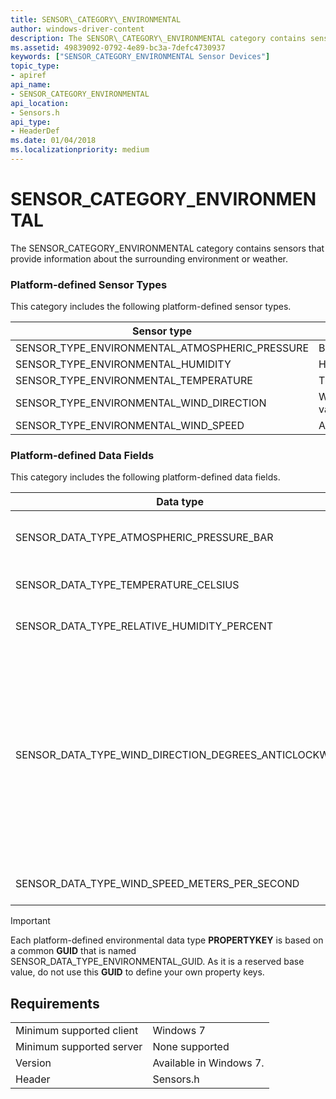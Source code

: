 ```yaml
---
title: SENSOR\_CATEGORY\_ENVIRONMENTAL
author: windows-driver-content
description: The SENSOR\_CATEGORY\_ENVIRONMENTAL category contains sensors that provide information about the surrounding environment or weather.
ms.assetid: 49839092-0792-4e89-bc3a-7defc4730937
keywords: ["SENSOR_CATEGORY_ENVIRONMENTAL Sensor Devices"]
topic_type:
- apiref
api_name:
- SENSOR_CATEGORY_ENVIRONMENTAL
api_location:
- Sensors.h
api_type:
- HeaderDef
ms.date: 01/04/2018
ms.localizationpriority: medium
---
```


# SENSOR\_CATEGORY\_ENVIRONMENTAL


The SENSOR\_CATEGORY\_ENVIRONMENTAL category contains sensors that provide information about the surrounding environment or weather.

### Platform-defined Sensor Types

This category includes the following platform-defined sensor types.

|Sensor type|Meaning|
|--|--|
|SENSOR_TYPE_ENVIRONMENTAL_ATMOSPHERIC_PRESSURE|Barometers.|
|SENSOR_TYPE_ENVIRONMENTAL_HUMIDITY|Hygrometers.|
|SENSOR_TYPE_ENVIRONMENTAL_TEMPERATURE|Thermometers.|
|SENSOR_TYPE_ENVIRONMENTAL_WIND_DIRECTION|Weather vanes.|
|SENSOR_TYPE_ENVIRONMENTAL_WIND_SPEED|Anemometers.|

 

### Platform-defined Data Fields

This category includes the following platform-defined data fields.

|Data type|Type|Meaning|
|--|--|--|
|SENSOR_DATA_TYPE_ATMOSPHERIC_PRESSURE_BAR|VT_R4|Atmospheric pressure in atmospheres (bars).|
|SENSOR_DATA_TYPE_TEMPERATURE_CELSIUS|VT_R4|Temperature in degrees Celsius.|
|SENSOR_DATA_TYPE_RELATIVE_HUMIDITY_PERCENT|VT_R4|Relative humidity as a percentage.|
|SENSOR_DATA_TYPE_WIND_DIRECTION_DEGREES_ANTICLOCKWISE|VT_R4|Wind direction relative to magnetic north, in degrees. North is represented as 0.0 (top of the x-axis), with values increasing in an anticlockwise rotation. The z-axis points upwards.|
|SENSOR_DATA_TYPE_WIND_SPEED_METERS_PER_SECOND|VT_R4|Wind speed in meters per second.|

 

>[!IMPORTANT]
> Each platform-defined environmental data type **PROPERTYKEY** is based on a common **GUID** that is named SENSOR\_DATA\_TYPE\_ENVIRONMENTAL\_GUID. As it is a reserved base value, do not use this **GUID** to define your own property keys.

 

## Requirements


| | |
|--|--|
|Minimum supported client|Windows 7|
|Minimum supported server|None supported|
|Version|Available in Windows 7.|
|Header|Sensors.h|


 

 





